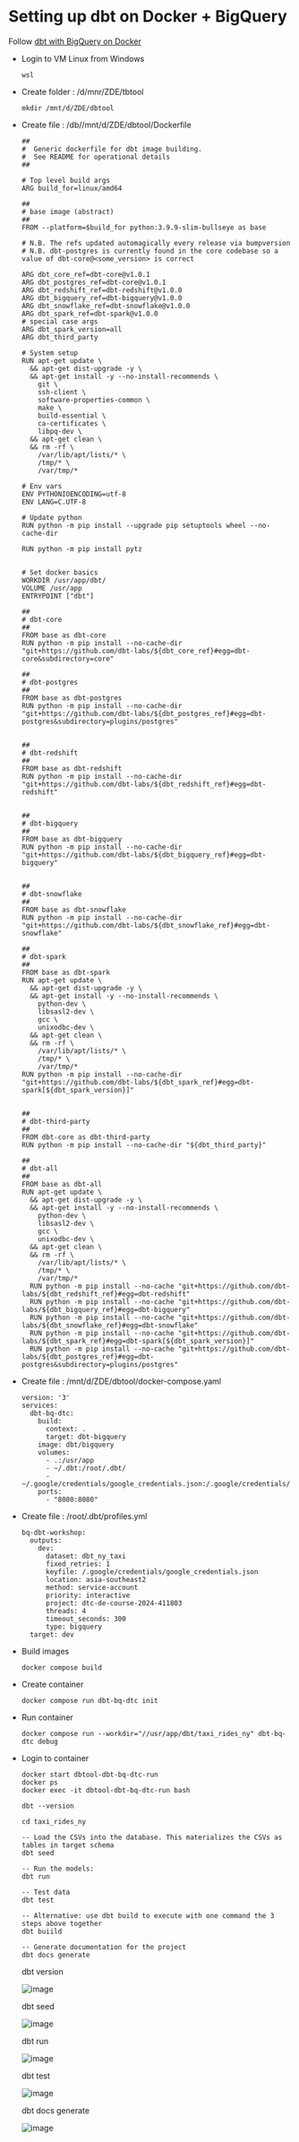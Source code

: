 # Setting up dbt on Docker + BigQuery

Follow [dbt with BigQuery on Docker](https://github.com/DataTalksClub/data-engineering-zoomcamp/tree/main/04-analytics-engineering/docker_setup)

- Login to VM Linux from Windows

  ```
  wsl
  ```

- Create folder : /d/mnr/ZDE/tbtool

  ```
  mkdir /mnt/d/ZDE/dbtool
  ```
  
- Create file : /db//mnt/d/ZDE/dbtool/Dockerfile 

    ```
    ##
    #  Generic dockerfile for dbt image building.  
    #  See README for operational details
    ##
    
    # Top level build args
    ARG build_for=linux/amd64
    
    ##
    # base image (abstract)
    ##
    FROM --platform=$build_for python:3.9.9-slim-bullseye as base
    
    # N.B. The refs updated automagically every release via bumpversion
    # N.B. dbt-postgres is currently found in the core codebase so a value of dbt-core@<some_version> is correct
    
    ARG dbt_core_ref=dbt-core@v1.0.1
    ARG dbt_postgres_ref=dbt-core@v1.0.1
    ARG dbt_redshift_ref=dbt-redshift@v1.0.0
    ARG dbt_bigquery_ref=dbt-bigquery@v1.0.0
    ARG dbt_snowflake_ref=dbt-snowflake@v1.0.0
    ARG dbt_spark_ref=dbt-spark@v1.0.0
    # special case args
    ARG dbt_spark_version=all
    ARG dbt_third_party
    
    # System setup
    RUN apt-get update \
      && apt-get dist-upgrade -y \
      && apt-get install -y --no-install-recommends \
        git \
        ssh-client \
        software-properties-common \
        make \
        build-essential \
        ca-certificates \
        libpq-dev \
      && apt-get clean \
      && rm -rf \
        /var/lib/apt/lists/* \
        /tmp/* \
        /var/tmp/*
    
    # Env vars
    ENV PYTHONIOENCODING=utf-8
    ENV LANG=C.UTF-8
    
    # Update python
    RUN python -m pip install --upgrade pip setuptools wheel --no-cache-dir
    
    RUN python -m pip install pytz
    
    
    # Set docker basics
    WORKDIR /usr/app/dbt/
    VOLUME /usr/app
    ENTRYPOINT ["dbt"]
    
    ##
    # dbt-core
    ##
    FROM base as dbt-core
    RUN python -m pip install --no-cache-dir "git+https://github.com/dbt-labs/${dbt_core_ref}#egg=dbt-core&subdirectory=core"
    
    ##
    # dbt-postgres
    ##
    FROM base as dbt-postgres
    RUN python -m pip install --no-cache-dir "git+https://github.com/dbt-labs/${dbt_postgres_ref}#egg=dbt-postgres&subdirectory=plugins/postgres"
    
    
    ##
    # dbt-redshift
    ##
    FROM base as dbt-redshift
    RUN python -m pip install --no-cache-dir "git+https://github.com/dbt-labs/${dbt_redshift_ref}#egg=dbt-redshift"
    
    
    ##
    # dbt-bigquery
    ##
    FROM base as dbt-bigquery
    RUN python -m pip install --no-cache-dir "git+https://github.com/dbt-labs/${dbt_bigquery_ref}#egg=dbt-bigquery"
    
    
    ##
    # dbt-snowflake
    ##
    FROM base as dbt-snowflake
    RUN python -m pip install --no-cache-dir "git+https://github.com/dbt-labs/${dbt_snowflake_ref}#egg=dbt-snowflake"
    
    ##
    # dbt-spark
    ##
    FROM base as dbt-spark
    RUN apt-get update \
      && apt-get dist-upgrade -y \
      && apt-get install -y --no-install-recommends \
        python-dev \
        libsasl2-dev \
        gcc \
        unixodbc-dev \
      && apt-get clean \
      && rm -rf \
        /var/lib/apt/lists/* \
        /tmp/* \
        /var/tmp/*
    RUN python -m pip install --no-cache-dir "git+https://github.com/dbt-labs/${dbt_spark_ref}#egg=dbt-spark[${dbt_spark_version}]"
    
    
    ##
    # dbt-third-party
    ##
    FROM dbt-core as dbt-third-party
    RUN python -m pip install --no-cache-dir "${dbt_third_party}"
    
    ##
    # dbt-all
    ##
    FROM base as dbt-all
    RUN apt-get update \
      && apt-get dist-upgrade -y \
      && apt-get install -y --no-install-recommends \
        python-dev \
        libsasl2-dev \
        gcc \
        unixodbc-dev \
      && apt-get clean \
      && rm -rf \
        /var/lib/apt/lists/* \
        /tmp/* \
        /var/tmp/*
      RUN python -m pip install --no-cache "git+https://github.com/dbt-labs/${dbt_redshift_ref}#egg=dbt-redshift"
      RUN python -m pip install --no-cache "git+https://github.com/dbt-labs/${dbt_bigquery_ref}#egg=dbt-bigquery"
      RUN python -m pip install --no-cache "git+https://github.com/dbt-labs/${dbt_snowflake_ref}#egg=dbt-snowflake"
      RUN python -m pip install --no-cache "git+https://github.com/dbt-labs/${dbt_spark_ref}#egg=dbt-spark[${dbt_spark_version}]"
      RUN python -m pip install --no-cache "git+https://github.com/dbt-labs/${dbt_postgres_ref}#egg=dbt-postgres&subdirectory=plugins/postgres"
    ```

- Create file : /mnt/d/ZDE/dbtool/docker-compose.yaml

    ```
    version: '3'
    services:
      dbt-bq-dtc:
        build:
          context: .
          target: dbt-bigquery
        image: dbt/bigquery
        volumes:
          - .:/usr/app
          - ~/.dbt:/root/.dbt/
          - ~/.google/credentials/google_credentials.json:/.google/credentials/google_credentials.json
        ports:
          - "8080:8080"
    ```

- Create file : /root/.dbt/profiles.yml 

    ```
    bq-dbt-workshop:
      outputs:
        dev:
          dataset: dbt_ny_taxi
          fixed_retries: 1
          keyfile: /.google/credentials/google_credentials.json
          location: asia-southeast2
          method: service-account
          priority: interactive
          project: dtc-de-course-2024-411803
          threads: 4
          timeout_seconds: 300
          type: bigquery
      target: dev
    ```

- Build images

  ```
  docker compose build
  ```

- Create container

  ```  
  docker compose run dbt-bq-dtc init
  ```

- Run container

  ```
  docker compose run --workdir="//usr/app/dbt/taxi_rides_ny" dbt-bq-dtc debug
  ```

- Login to container

  ```
  docker start dbtool-dbt-bq-dtc-run
  docker ps
  docker exec -it dbtool-dbt-bq-dtc-run bash

  dbt --version

  cd taxi_rides_ny

  -- Load the CSVs into the database. This materializes the CSVs as tables in target schema
  dbt seed

  -- Run the models:
  dbt run

  -- Test data
  dbt test

  -- Alternative: use dbt build to execute with one command the 3 steps above together
  dbt buiild

  -- Generate documentation for the project
  dbt docs generate

  ```

  dbt version

  ![image](https://github.com/garjita63/de-zoomcamp-2024/assets/77673886/01b1f2a6-65ec-45ce-bed3-b0dd4b7c0e6a)

  dbt seed

  ![image](https://github.com/garjita63/de-zoomcamp-2024/assets/77673886/3017cf96-41a1-406c-a9fa-964367b33ae5)

  dbt run

  ![image](https://github.com/garjita63/de-zoomcamp-2024/assets/77673886/e5bd1ce9-0016-4b32-b178-165811f39aea)

  dbt test

  ![image](https://github.com/garjita63/de-zoomcamp-2024/assets/77673886/641d738b-ffe9-4e4b-98e4-a9f9d466fc06)

  dbt docs generate

  ![image](https://github.com/garjita63/de-zoomcamp-2024/assets/77673886/76fc639d-d27f-4d75-9864-cecb0d1c9bed)

 


